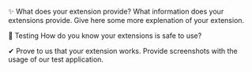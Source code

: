 ✨ What does your extension provide?
What information does your extensions provide. Give here some more explenation of your extension.

🧪 Testing
How do you know your extensions is safe to use?

✔ Prove to us that your extension works.
Provide screenshots with the usage of our test application.
